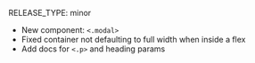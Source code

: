 RELEASE_TYPE: minor

- New component: `<.modal>`
- Fixed container not defaulting to full width when inside a flex
- Add docs for `<.p>` and heading params

